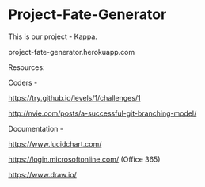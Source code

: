 # Project-Fate-Generator
This is our project - Kappa.

project-fate-generator.herokuapp.com

Resources:

Coders - 

https://try.github.io/levels/1/challenges/1

http://nvie.com/posts/a-successful-git-branching-model/

Documentation -

https://www.lucidchart.com/

https://login.microsoftonline.com/ (Office 365)

https://www.draw.io/
